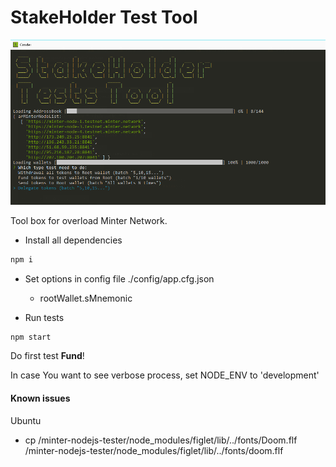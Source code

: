 # StakeHolder  Test Tool
![ScreenShot](/img/screen.png)

Tool box for overload Minter Network.


* Install all dependencies
 ```bash
npm i 
``` 
* Set options in config file ./config/app.cfg.json
	* rootWallet.sMnemonic
	
* Run tests
```bash
npm start
```

Do first test **Fund**!

In case You want to see verbose process, set NODE_ENV to 'development'

#### Known issues
Ubuntu 
 * cp /minter-nodejs-tester/node_modules/figlet/lib/../fonts/Doom.flf /minter-nodejs-tester/node_modules/figlet/lib/../fonts/doom.flf